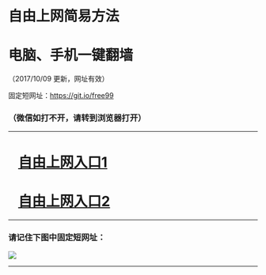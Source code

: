 ﻿# 自由上网简易方法

# 电脑、手机一键翻墙

（2017/10/09 更新，网址有效）

固定短网址：https://git.io/free99

### （微信如打不开，请转到浏览器打开）


***





# &nbsp;&nbsp; <a href="http://ft1385810387.fwq-tz-1001.info/fwqtz01.html?t=100900120402 " target="_blank">自由上网入口1</a>
# &nbsp;&nbsp; <a href="http://ft2086930430.fwq-tz-1002.info/fwqtz02.html?t=1009001287 " target="_blank">自由上网入口2</a>
***

### 请记住下图中固定短网址：

<img src="https://s3-us-west-2.amazonaws.com/fwq-1001/yjfq-20170905okok.png" /> 


***

